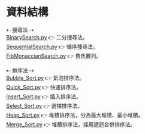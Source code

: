 # 資料結構
⇠ 搜尋法 ⇢   
[BinarySearch.py](https://github.com/LinMeiChi/Data_Structure/blob/main/BinarySearch.py) 👉 二分搜尋法。                                                                            
[SequentialSearch.py](https://github.com/LinMeiChi/Data_Structure/blob/main/SequentialSearch.py) 👉 循序搜尋法。                                                                    
[FibMonaccianSearch.py](https://github.com/LinMeiChi/Data_Structure/blob/main/FibMonaccianSearch.py) 👉 費氏數列。                                                                 
                                                                                                                                                                                   
⇠ 排序法 ⇢                                                                                                                                                                         
[Bubble_Sort.py](https://github.com/LinMeiChi/Data_Structure/blob/main/Bubble_Sort.py) 👉 氣泡排序法。                                                                               
[Quick_Sort.py](https://github.com/LinMeiChi/Data_Structure/blob/main/Quick_Sort.py) 👉 快速排序法。                                                                                 
[Insert_Sort.py](https://github.com/LinMeiChi/Data_Structure/blob/main/Insert_Sort.py) 👉 插入排序法。                                                                               
[Select_Sort.py](https://github.com/LinMeiChi/Data_Structure/blob/main/Select_Sort.py) 👉 選擇排序法。                                                                               
[Heap_Sort.py](https://github.com/LinMeiChi/Data_Structure/blob/main/Heap_Sort.py) 👉 堆積排序法，分為最大堆積、最小堆積。                                                           
[Merge_Sort.py](https://github.com/LinMeiChi/Data_Structure/blob/main/Merge_Sort.py) 👉 堆積排序法，採用遞迴合併排序法。
